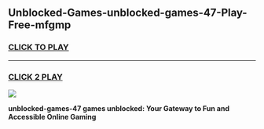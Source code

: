 
## Unblocked-Games-unblocked-games-47-Play-Free-mfgmp
<h3>
<a href="https://premium76.site?title=unblocked-games-47&ref=12A">CLICK TO PLAY</a></h3>
<hr>

<h3>
<a href="https://premium76.site?title=unblocked-games-47&ref=12A">CLICK 2 PLAY</a>
  
</h3>

<a href="https://premium76.site?title=unblocked-games-47&ref=12A"><img src="https://clearcache.store/games.png"></a>


**unblocked-games-47 games unblocked: Your Gateway to Fun and Accessible Online Gaming**
